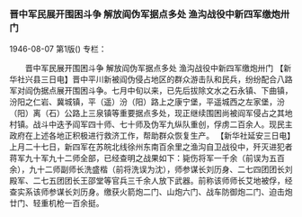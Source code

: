 ### 晋中军民展开围困斗争  解放阎伪军据点多处  渔沟战役中新四军缴炮卅门

1946-08-07
第1版()
专栏：

　　晋中军民展开围困斗争
    解放阎伪军据点多处
    渔沟战役中新四军缴炮卅门
    【新华社兴县三日电】晋中平川新被阎伪侵占地区的群众游击队和民兵，纷纷配合八路军对阎伪据点展开围困斗争。七月中旬以来，已先后拔除文水之石永镇、下曲镇，汾阳之仁岩、冀城镇，平（遥）汾（阳）路上之康宁堡，平遥城西之左家堡，汾（阳）离（石）公路上三泉镇等重要据点多处，现正继续围困尚被阎军侵占之其地村镇。战斗中迭予阎军四十师、七十师及伪军九纵队重创，俘虏二百余人。现民主政府在上述各地正积极进行救济工作，帮助群众恢复生产。
    【新华社延安三日电】上月二十七日，新四军在苏皖北线徐州东南百余里之渔沟自卫战役中，歼灭进犯者蒋军九十军九十二师全部，已经查明之战果如下：毙伤将军一千余（前误为五百余），九十二师副师长洗盛楷（前将洗误为沈），师参谋长刘历身、二七四团团长刘殿军、二七五团团长王邵堂等官兵三千余人放下武器。前称该师师长艾地被俘，经查实系该师参谋长刘历身。缴获火箭炮二门、山炮六门、战车防御炮二门、迫击炮廿门、轻重机枪一百余挺。
